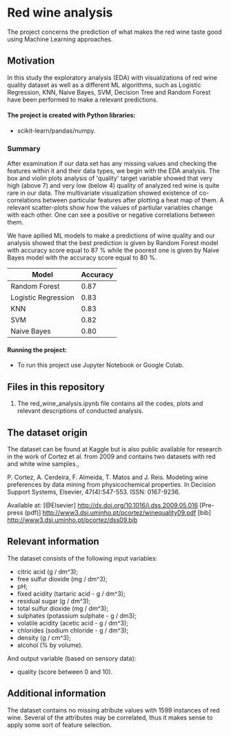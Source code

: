 # Red wine analysis

The project concerns the prediction of what makes the red wine taste good using Machine Learning approaches. 

## Motivation

In this study the exploratory analysis (EDA) with visualizations of red wine quality dataset as well as a different ML algorithms, such as Logistic Regression, KNN, Naive Bayes, SVM, Decision Tree and Random Forest have been performed to make a relevant predictions.

#### The project is created with Python libraries:

 -  scikit-learn/pandas/numpy.

### Summary

After examination if our data set has any missing values and checking the features within it and their data types, we begin with the EDA analysis. The box and violin plots analysis of 'quality' target variable showed that very high (above 7) and very low (below 4) quality of analyzed red wine is quite rare in our data. The multivariate visualization showed existence of co-correlations between particular features after plotting a heat map of them. A relevant scatter-plots show how the values of partiular variables change with each other. One can see a positive or negative correlations between them.

We have apllied ML models to make a predictions of wine quality and our analysis showed that the best prediction is given by Random Forest model with accuracy score equal to 87 % while the poorest one is given by Naive Bayes model with the accuracy score equal to 80 %.



Model | Accuracy
------------ | ------------- 
Random Forest | 0.87
Logistic Regression | 0.83
KNN | 0.83
SVM | 0.82
Naive Bayes | 0.80


#### Running the project:

* To run this project use Jupyter Notebook or Google Colab.

## Files in this repository

1. The red_wine_analysis.ipynb file contains all the codes, plots and relevant descriptions of conducted analysis.

## The dataset origin

The dataset can be found at Kaggle but is also public available for research in the work of Cortez et al. from 2009 and contains two datasets with red and white wine samples.,

P. Cortez, A. Cerdeira, F. Almeida, T. Matos and J. Reis. Modeling wine preferences by data mining from physicochemical properties. In Decision Support Systems, Elsevier, 47(4):547-553. ISSN: 0167-9236.

Available at: [@Elsevier] http://dx.doi.org/10.1016/j.dss.2009.05.016 [Pre-press (pdf)] http://www3.dsi.uminho.pt/pcortez/winequality09.pdf [bib] http://www3.dsi.uminho.pt/pcortez/dss09.bib

## Relevant information

The dataset consists of the following input variables:

- citric acid (g / dm^3);
- free sulfur dioxide (mg / dm^3);
- pH;
- fixed acidity (tartaric acid - g / dm^3);
- residual sugar (g / dm^3);
- total sulfur dioxide (mg / dm^3);
- sulphates (potassium sulphate - g / dm3);
- volatile acidity (acetic acid - g / dm^3);
- chlorides (sodium chloride - g / dm^3);
- density (g / cm^3);
- alcohol (% by volume). 

And output variable (based on sensory data):

- quality (score between 0 and 10).


## Additional information

The dataset contains no missing atribute values with 1599 instances of red wine. Several of the attributes may be correlated, thus it makes sense to apply some sort of feature selection.

